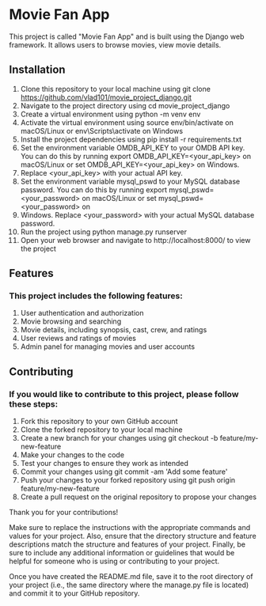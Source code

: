 # Movie Fan App

This project is called "Movie Fan App" and is built using the Django web framework. It allows users to browse movies, view movie details.

## Installation
1. Clone this repository to your local machine using git clone https://github.com/vlad101/movie_project_django.git
2. Navigate to the project directory using cd movie_project_django
3. Create a virtual environment using python -m venv env
4. Activate the virtual environment using source env/bin/activate on macOS/Linux or env\Scripts\activate on Windows
5. Install the project dependencies using pip install -r requirements.txt
6. Set the environment variable OMDB_API_KEY to your OMDB API key. You can do this by running export OMDB_API_KEY=<your_api_key> on macOS/Linux or set OMDB_API_KEY=<your_api_key> on Windows. 
7. Replace <your_api_key> with your actual API key.
8. Set the environment variable mysql_pswd to your MySQL database password. You can do this by running export mysql_pswd=<your_password> on macOS/Linux or set mysql_pswd=<your_password> on  
9. Windows. Replace <your_password> with your actual MySQL database password.
10. Run the project using python manage.py runserver
11. Open your web browser and navigate to http://localhost:8000/ to view the project

## Features

### This project includes the following features:

1. User authentication and authorization
2. Movie browsing and searching
3. Movie details, including synopsis, cast, crew, and ratings
4. User reviews and ratings of movies
5. Admin panel for managing movies and user accounts

## Contributing

### If you would like to contribute to this project, please follow these steps:

1. Fork this repository to your own GitHub account
2. Clone the forked repository to your local machine
3. Create a new branch for your changes using git checkout -b feature/my-new-feature
4. Make your changes to the code
5. Test your changes to ensure they work as intended
6. Commit your changes using git commit -am 'Add some feature'
7. Push your changes to your forked repository using git push origin feature/my-new-feature
8. Create a pull request on the original repository to propose your changes

Thank you for your contributions!

Make sure to replace the instructions with the appropriate commands and values for your project. Also, ensure that the directory structure and feature descriptions match the structure and features of your project. Finally, be sure to include any additional information or guidelines that would be helpful for someone who is using or contributing to your project.

Once you have created the README.md file, save it to the root directory of your project (i.e., the same directory where the manage.py file is located) and commit it to your GitHub repository.